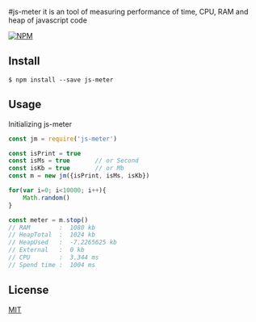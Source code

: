 #js-meter
it is an tool of measuring performance of time, CPU, RAM and heap of javascript code

[![NPM](https://nodei.co/npm/js-meter.png?downloads=true&downloadRank=true)](https://www.npmjs.com/package/js-meter)


## Install

```
$ npm install --save js-meter
```


## Usage
Initializing js-meter 
```js
const jm = require('js-meter')

const isPrint = true
const isMs = true       // or Second
const isKb = true       // or Mb
const m = new jm({isPrint, isMs, isKb})

for(var i=0; i<10000; i++){
    Math.random()
}

const meter = m.stop()
// RAM        :  1080 kb
// HeapTotal  :  1024 kb
// HeapUsed   :  -7.2265625 kb
// External   :  0 kb
// CPU        :  3.344 ms
// Spend time :  1004 ms
```


## License


[MIT](http://vjpr.mit-license.org)